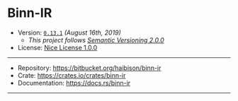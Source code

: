 # Binn-IR

- Version: [`0.13.1`](src/version_info.rs) _(August 16th, 2019)_
    + _This project follows [Semantic Versioning 2.0.0]_
- License: [Nice License 1.0.0](LICENSE)

---

- Repository: <https://bitbucket.org/haibison/binn-ir>
- Crate: <https://crates.io/crates/binn-ir>
- Documentation: <https://docs.rs/binn-ir>

---

[Semantic Versioning 2.0.0]: https://semver.org/spec/v2.0.0.html
